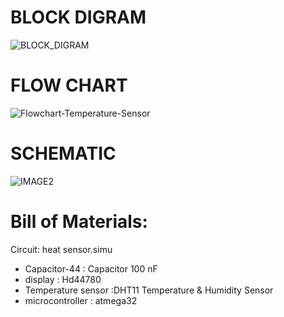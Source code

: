 # BLOCK DIGRAM
![BLOCK_DIGRAM](https://user-images.githubusercontent.com/101049933/163708441-31bd3f03-eec6-48b7-88da-dcef03b900ae.png)
# FLOW CHART
![Flowchart-Temperature-Sensor](https://user-images.githubusercontent.com/101049933/163708123-4b4d71f0-fad2-4c6b-a5a2-168bf14dc937.png)
# SCHEMATIC
![IMAGE2](https://user-images.githubusercontent.com/101049933/164284056-ca10aec3-d2d3-4e87-826a-98faa9ab3e97.PNG)
# Bill of Materials:
Circuit: heat sensor.simu
 * Capacitor-44 : Capacitor 100 nF
 * display : Hd44780   
 * Temperature sensor :DHT11 Temperature & Humidity Sensor
 * microcontroller : atmega32   


